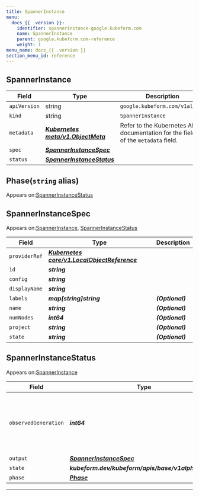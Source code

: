 ```yaml
---
title: SpannerInstance
menu:
  docs_{{ .version }}:
    identifier: spannerinstance-google.kubeform.com
    name: SpannerInstance
    parent: google.kubeform.com-reference
    weight: 1
menu_name: docs_{{ .version }}
section_menu_id: reference
---
```


## SpannerInstance
| Field | Type | Description |
| ------ | ----- | ----------- |
| `apiVersion` | string | `google.kubeform.com/v1alpha1` |
|    `kind` | string | `SpannerInstance` |
| `metadata` | ***[Kubernetes meta/v1.ObjectMeta](https://v1-18.docs.kubernetes.io/docs/reference/generated/kubernetes-api/v1.18/#objectmeta-v1-meta)***|Refer to the Kubernetes API documentation for the fields of the `metadata` field.|
| `spec` | ***[SpannerInstanceSpec](#spannerinstancespec)***||
| `status` | ***[SpannerInstanceStatus](#spannerinstancestatus)***||
## Phase(`string` alias)

Appears on:[SpannerInstanceStatus](#spannerinstancestatus)

## SpannerInstanceSpec

Appears on:[SpannerInstance](#spannerinstance), [SpannerInstanceStatus](#spannerinstancestatus)

| Field | Type | Description |
| ------ | ----- | ----------- |
| `providerRef` | ***[Kubernetes core/v1.LocalObjectReference](https://v1-18.docs.kubernetes.io/docs/reference/generated/kubernetes-api/v1.18/#localobjectreference-v1-core)***||
| `id` | ***string***||
| `config` | ***string***||
| `displayName` | ***string***||
| `labels` | ***map[string]string***| ***(Optional)*** |
| `name` | ***string***| ***(Optional)*** |
| `numNodes` | ***int64***| ***(Optional)*** |
| `project` | ***string***| ***(Optional)*** |
| `state` | ***string***| ***(Optional)*** |
## SpannerInstanceStatus

Appears on:[SpannerInstance](#spannerinstance)

| Field | Type | Description |
| ------ | ----- | ----------- |
| `observedGeneration` | ***int64***| ***(Optional)*** Resource generation, which is updated on mutation by the API Server.|
| `output` | ***[SpannerInstanceSpec](#spannerinstancespec)***| ***(Optional)*** |
| `state` | ***kubeform.dev/kubeform/apis/base/v1alpha1.State***| ***(Optional)*** |
| `phase` | ***[Phase](#phase)***| ***(Optional)*** |
---
